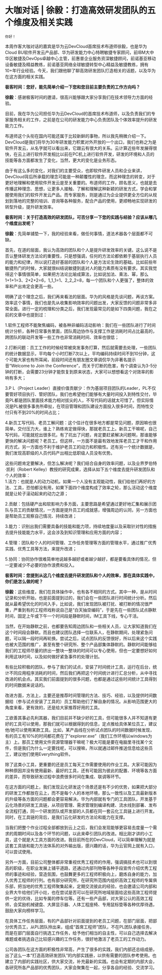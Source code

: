# 大咖对话 | 徐毅：打造高效研发团队的五个维度及相关实践

    你好！

本周作客大咖对话的嘉宾是华为云DevCloud首席技术布道师徐毅，也是华为Cloud BU软件开发云产品部、华为研发能力中心特聘敏捷专家顾问，前IBM大中华区敏捷及DevOps卓越中心主管，前惠普企业服务资深敏捷顾问，前诺基亚移动设备敏捷及精益教练，前诺基亚网络全球敏捷转型中心精益及敏捷教练，拥有10+年行业经验。今天，我们跟他聊了聊高效研发团队打造相关的话题，以及华为在这方面的相关实践。

**极客时间：您好，能先简单介绍⼀下您和您⽬前主要负责的⼯作⽅向吗？**

**徐毅**：感谢极客时间的邀请，很高兴能够跟大家分享我们在技术领导力方面的经验。

目前，我在华为公司担任华为云DevCloud的首席技术布道师，以及负责我们的专家服务相关的工作，之前是在公司的研发能力中心负责团队及个体效率提升的研发能力工作。

布道师这个头衔在国内可能还属于比较新鲜的事物，所以我先稍微介绍一下。DevCloud是我们将华为30年研发能力积累对外开放的一个出口，我们也称之为是软件开发云，从名字就可以看出来，它跟云有很大的关系。云计算近些年发展得很快，在云上进行软件开发相比以前在PC机上进行软件开发，研发的环境和人员的技能等各方面都发生了变化，当然，更大的变化是业务形态。

由于有这么多的变化，对我们的主要受众，也即软件研发人员和企业来讲，DevCloud背后所承载的理念可能是一种颠覆性的理念，而这种理念的转变，对于更好地理解和使用软件开发云是至关重要的。布道师的工作，顾名思义，也就是去传播这种理念、思想，让更多人接触、了解和理解这种新颖的研发方式，学会和掌握使用我们的软件开发云产品。而专家服务，则是通过为企业提供更全方位的从规划到落地的完整的培训、咨询等各种服务，配合产品的使用，更顺畅地实现研发的转型升级，提升研发效率。

**极客时间：关于打造⾼效的研发团队，可否分享⼀下您的实践与经验？应该从哪⼏个维度出发呢？**

**徐毅**：先简单铺垫一下，我的经验来看，做任何事情，道法术器各个层面都不可缺。

首先，在道的层面，我认为高效的团队和个人是提升研发效率的关键。这么说不是否认整体研发方法论的重要性，只是想强调，任何的方法论都依赖于基层执行人员的能力和纪律，所以说打造好基层的团队和个人是方法论生效的基础。比如前些年敏捷热门的时候，大家就很纠结说敏捷到底对人的能力素质有没有要求。其实我觉得这个事情很简单，如果把方法论比喻成算法，比如说加法、乘法、幂，那么1+1+1=3、2+2+2=6，1_1_1=1、2_2_2=8，每一个团队和个人更强了，整体的效率和产出肯定会更高一些。

明确了这个理念之后，我们再来看法的层面。华为的风格是先谈问题，再谈方案。效率这个事情，我们也是先从收集影响效率的问题出发，大家反馈的问题非常多非常全面。进行一定的梳理和分类之后，我们发现最常见的是如下四类问题，我在之前的文章中也提到过：

1.软件工程师不能聚焦编码，被各种非编码活动影响：我们在一些团队进行了时间统计分析，各种日常事务里面，团队周边协作与支撑工作是消耗时间占比最高的，跨团队的联动开发等一些工作也非常消耗时间、效率也很低；

2.打断问题：员工工作的时候经常被突发事务打算，然后就需要去处理，一些团队的统计数据显示，平均每个小时打断7次以上，平均编码持续时间不到10分钟，这个可能大家也有所耳闻，前段时间还有朋友圈文章调侃华为非著名提示音“Welcome to Join the Conference”，而关于打断的危害，有个调查认为3-5分钟的打断，会需要23分钟才能恢复到原来状态，大家可以想想看这个对效率的影响有多大；

3.P L（Project Leader）直接价值贡献少：作为基层项目团队的Leader，PL不仅要管好项目执行、管好团队，我们也希望他们能够有大量时间投入到特性交付，毕竟PL都是团队里面技术能力相对拔尖的人，不写代码的话就太可惜了。但实际情况是PL被很多事务所牵扯，在项目管理和团队建设方面投入很多时间，而特性交付只有不到20%的时间占比；

4.新员工写代码、老员工解问题：这个估计在很多地方都是常见问题，原因嘛也很简单。交付压力大，谁上？熟练肯定做得快，那就老员工上。新员工干嘛呢，自己写代码，可能就挖出很多坑，有了坑出了问题，肯定要赶紧解决问题啊，那谁能够更快的解决问题呢？老员工。但这样，一方面不是最有效地发挥老员工才干和作用的方式，另一方面也不利于维护老员工的动力和积极性。还有另一个统计数据是，我们发现高职级的人员代码产出相比低职级人员没有优势。

这些问题肯定要解决，但怎么解决呢？我们结合自身的效率问题，以及业界罗伯特·凯利（Robert Kelley）教授的研究成果，选择从如下五个维度去提升研发团队和个人的效率：  
1.活力：也就是人的动力动机，如果一个人没有主观能动性，我们给他们再好的方法、工具，恐怕都没有用，如果下面四个维度构成了效率之轮，那么活动这个维度就是让轮子滚动起来的动力之源；

2.贡献：包括硬产出和软影响力多方面，主要思路是希望通过更好地汇集和展示团队与员工的贡献情况，一方面是提升员工的成就感，增强周边的认同，另一方面也是帮助员工观察自己情况、持续改进；

3.能力：识别出我们需要具备的技能和能力项，持续地度量以及采取针对性的措施去提升技能能力水平，这会涉及到知识管理和应用方面的内容；

4.管理：团队和个人的时间管理、工作任务管理等方面的管理水平，通过推广优秀实践、优秀工具等方法，来提升改进；

5.协同：协同协作很难简单地说越多越好或者越少越好，都是要看具体的情况，但一定要减少不必要的协作浪费和投入。

**极客时间：您提到从这几个维度去提升研发团队和个人的效率，那在具体实践中，你们是怎么做的呢？**

**徐毅**：这些维度，我们在具体操作中，也有各不相同的方式。其中一种，是从时间记录和分析开始，也是前面提到过的，我们会在一些团队进行时间统计分析。然后就从最希望优化的时间入手，比如说，我们发现团队被打扰、被打断的情况很严重，严重到有的工程师戏称说自己是“白天抽空编码”，于是先在一些团队试点静默时间，固定上午或下午一个时间段是静默时间，IM工具下线，专心干活。

当然，在开始静默之前，也都要告知周边团队和一些相关人员，让大家知道我们在这个时间段会静默。而且也建议团队选择一位联系人，在静默期间，处理紧急问题，可以隔一段时间再轮换。尝试之后，试点团队的反馈很好，所以后来这个实践也被大范围的推广，甚至有整个研究所、整个产品部集体静默的。静默时间能够给我们的工程师尽量的挤出一整块一整块的时间可以专心使用，但也一定要想好如何利用这块时间，以及如何做好紧急事件的处理计划。

有些比较积极的团队，参与了我们的试点，安装了时间统计工具，运行在后台，统计不同应用程序消耗的时间，然后我们再把这个时间统计进行汇总分析，从中寻找改进的机会点。其实我们前面提到的很多问题，也都是通过这些时间统计工具得到的时间数据来说话的。

改进方面，方法上，主要还是推荐时间管理的方法、技巧、经验，以及提供时间数据给（参与试点安装了工具的）员工帮助他们了解自身的情况。从影响范围更大的角度来看，更有效的，还是给大家推荐好用的工具。

工欲善其事必先利其器，我们目前并不缺少好的工具，但可能很多人并不知道有更好的工具可以使用，那我们就可以根据得到的信息，定点推给具体某位员工，建议他/她可以使用某款工具。比如，某产品线在分析试点团队的时间数据时候发现，有的员工有10%的时间都花费在了“explorer.exe”（我们工作环境以windows为主）上。那员工使用文件资源管理器干嘛呢？极大可能是要在电脑里寻找某个文件，但是我们为什么一定要找呢，可以搜嘛，所以就通过邮件推送信息给这些员工，建议他们使用Everything软件。

除了这类小工具，更重要的还是员工每天工作需要使用的作业工具。大家可能因为种种原因并没有使用最新、最好的工具，还有可能因为彼此的配置、环境等各方面的差异，而导致研发过程中浪费很多时间在集成、联调等环节。

在这方面的问题上，我们发现云化研发这个场景还是有不少的优势，如果把大部分的研发工作都放在云上，而不是每个人的本地环境，那么一致性以及工具最新版本的升级等各方面的问题都会更容易解决。华为内部就有专门的工具团队，开发基于云化场景的研发工具链，从项目管理、需求管理到编译构建、流水线到部署、发布全流程打通，同一个研发团队或开发部的人员都在同一套云化工具链上进行开发。同时，在工具链的背后，是我们云化研发的方法论和能力在支撑。

当我们把整个作业过程全部都放到云上之后，我们会发现能够更容易去度量一个需求的周期时间以及各个环节的问题，以此来牵引团队的改进。相比刚才讲的小工具，这个就是大工具方面的改进。我目前所在的DevCloud，可以简单理解为就是这套工具链和能力方法体系的对外输出版，感兴趣的话，华为云官网上就有入口，可以尝试使用。

另外一方面，目前公司整体都非常重视优秀工程师的作用，强调搞技术也可以到很高的职级，在职业发展上铺平道路，还通过内部刊物等各种手段宣传介绍优秀工程师的事迹和经验，营造氛围，也鼓舞更多的工程师积极向上，磨炼自身的能力，加入优秀工程师的行列。也有部分研究所，在研究所范围内组织高效工程师的专属俱乐部，把当地的优秀工程师聚集起来，定期交流彼此的经验，也会邀请公司内部和业界大牛给他们开小灶，也在尝试是否可以在研究所地域层面给这些高效工程师提供一定的优待，比如专属的停车位等。还有一些产品部，对大家公认的高效工程师，会奖励机械键盘、大屏显示器、人体工程座椅、专用鼠标垫等各种优厚待遇，鼓励大家向榜样学习。

在具体工作任务层面，有的产品部针对前面提到的老员工问题，在部门层面，把部分优秀员工，从PL团队拎出来，组成“首席工程师”团队，不在PL团队承接任务，而是在部门层面自行挑选工作任务，给予他们相当的自主性，可以自己选择去解决难题或者挑选自己比较感兴趣的工作任务，很好地激活了老员工的工作动力。

公司各团队在这方面的积极性非常高，产生了很多的实践，我们内部还总结成册，出了这么一本“打造高效研发团队”的内部实践册，以供有需要的团队参考使用。也建立了内部的实践社区，供大家交流，补充最新的实践。也会有定期的内部大会，各研究所各产品部的优秀团队，大家会聚集在一起，分享各自的经验、交流学习。
    